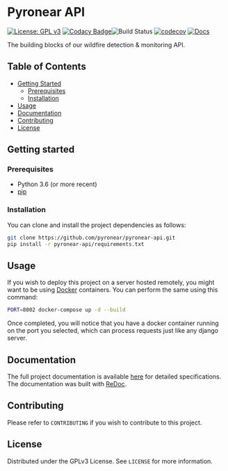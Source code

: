 # Pyronear API

[![License: GPL v3](https://img.shields.io/badge/License-GPLv3-blue.svg)](LICENSE) [![Codacy Badge](https://app.codacy.com/project/badge/Grade/3bea1a63e4aa44258cfd08831d713478)](https://www.codacy.com/gh/pyronear/pyronear-api/dashboard?utm_source=github.com&amp;utm_medium=referral&amp;utm_content=pyronear/pyronear-api&amp;utm_campaign=Badge_Grade)![Build Status](https://github.com/pyronear/pyronear-api/workflows/fastapi-project/badge.svg) [![codecov](https://codecov.io/gh/pyronear/pyronear-api/branch/master/graph/badge.svg)](https://codecov.io/gh/pyronear/pyronear-api) [![Docs](https://img.shields.io/badge/docs-available-blue.svg)](http://pyronear-api.herokuapp.com/redoc)

The building blocks of our wildfire detection & monitoring API.



## Table of Contents

- [Getting Started](#getting-started)
  - [Prerequisites](#prerequisites)
  - [Installation](#installation)
- [Usage](#usage)
- [Documentation](#documentation)
- [Contributing](#contributing)
- [License](#license)



## Getting started

### Prerequisites

- Python 3.6 (or more recent)
- [pip](https://pip.pypa.io/en/stable/)

### Installation

You can clone and install the project dependencies as follows:

```bash
git clone https://github.com/pyronear/pyronear-api.git
pip install -r pyronear-api/requirements.txt
```



## Usage

If you wish to deploy this project on a server hosted remotely, you might want to be using [Docker](https://www.docker.com/) containers. You can perform the same using this command:

```bash
PORT=8002 docker-compose up -d --build
```

Once completed, you will notice that you have a docker container running on the port you selected, which can process requests just like any django server.



## Documentation

The full project documentation is available [here](http://pyronear-api.herokuapp.com/redoc) for detailed specifications. The documentation was built with [ReDoc](https://redocly.github.io/redoc/).



## Contributing

Please refer to `CONTRIBUTING` if you wish to contribute to this project.



## License

Distributed under the GPLv3 License. See `LICENSE` for more information.